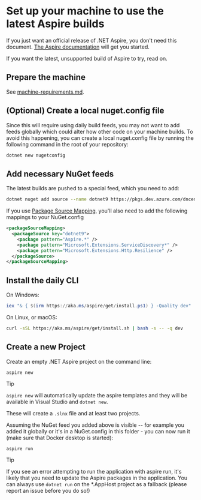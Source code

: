 # Set up your machine to use the latest Aspire builds

If you just want an official release of .NET Aspire, you don't need this document. [The Aspire documentation](https://learn.microsoft.com/en-us/dotnet/aspire/get-started/aspire-overview) will get you started.

If you want the latest, unsupported build of Aspire to try, read on.

## Prepare the machine

See [machine-requirements.md](machine-requirements.md).

## (Optional) Create a local nuget.config file

Since this will require using daily build feeds, you may not want to add feeds globally which could alter how other code on your machine builds. To avoid this happening, you can create a local nuget.config file by running the following command in the root of your repository:

```bash
dotnet new nugetconfig
```

## Add necessary NuGet feeds

The latest builds are pushed to a special feed, which you need to add:
```sh
dotnet nuget add source --name dotnet9 https://pkgs.dev.azure.com/dnceng/public/_packaging/dotnet9/nuget/v3/index.json
```

If you use [Package Source Mapping](https://learn.microsoft.com/en-us/nuget/consume-packages/package-source-mapping), you'll also need to add the following mappings to your NuGet.config

```xml
<packageSourceMapping>
  <packageSource key="dotnet9">
    <package pattern="Aspire.*" />
    <package pattern="Microsoft.Extensions.ServiceDiscovery*" />
    <package pattern="Microsoft.Extensions.Http.Resilience" />
  </packageSource>
</packageSourceMapping>
```

## Install the daily CLI

On Windows:

```powershell
iex "& { $(irm https://aka.ms/aspire/get/install.ps1) } -Quality dev"
```

On Linux, or macOS:

```sh
curl -sSL https://aka.ms/aspire/get/install.sh | bash -s -- -q dev
```

<!-- break between blocks -->

## Create a new Project

Create an empty .NET Aspire project on the command line:

```shell
aspire new
```

> [!TIP]
> `aspire new` will automatically update the aspire templates and they will be available in Visual Studio and `dotnet new`.

These will create a `.slnx` file and at least two projects.

Assuming the NuGet feed you added above is visible -- for example you added it globally or it's in a NuGet.config in this folder - you can now run it (make sure that Docker desktop is started):

```shell
aspire run
```

> [!TIP]
> If you see an error attempting to run the application with aspire run, it's likely that you need to update the Aspire packages in the application. You can always use `dotnet run` on the *.AppHost project as a fallback (please report an issue before you do so!)
